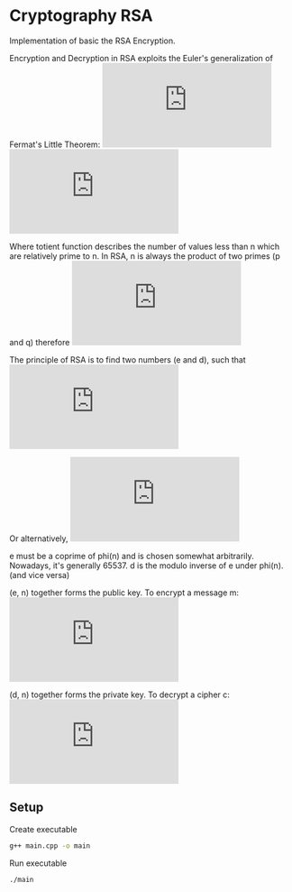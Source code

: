 # Cryptography RSA
Implementation of basic the RSA Encryption.

Encryption and Decryption in RSA exploits the Euler's generalization of Fermat's Little Theorem:
![equation](https://latex.codecogs.com/gif.latex?m%5E%7Bk%5Cphi%28n%29%7D%20%5Cequiv%201%20%28mod%5C%3Bn%29)
![equation](https://latex.codecogs.com/gif.latex?m%5E%7Bk%5Cphi%28n%29%20&plus;%201%7D%20%5Cequiv%20m%20%28mod%5C%3Bn%29)

Where totient function describes the number of values less than n which are relatively prime to n.
In RSA, n is always the product of two primes (p and q) therefore
![equation](https://latex.codecogs.com/gif.latex?%5Cphi%28n%29%20%3D%20%28p-1%29%28q-1%29)

The principle of RSA is to find two numbers (e and d), such that
![equation](https://latex.codecogs.com/gif.latex?ed%20%3D%20k%5Cphi%28n%29%20&plus;%201)

Or alternatively,
![equation](https://latex.codecogs.com/gif.latex?ed%20%5Cequiv%201%20%28mod%5C%3Bn%29)

e must be a coprime of phi(n) and is chosen somewhat arbitrarily. Nowadays, it's generally 65537.
d is the modulo inverse of e under phi(n). (and vice versa)

(e, n) together forms the public key. To encrypt a message m:
![equation](https://latex.codecogs.com/gif.latex?c%20%3D%20m%5Ee%5C%3Bmod%5C%3Bn)

(d, n) together forms the private key. To decrypt a cipher c:
![equation](https://latex.codecogs.com/gif.latex?m%20%3D%20c%5Ed%5C%3Bmod%5C%3Bn)


## Setup
Create executable
```bash
g++ main.cpp -o main
```
Run executable
```bash
./main
```
